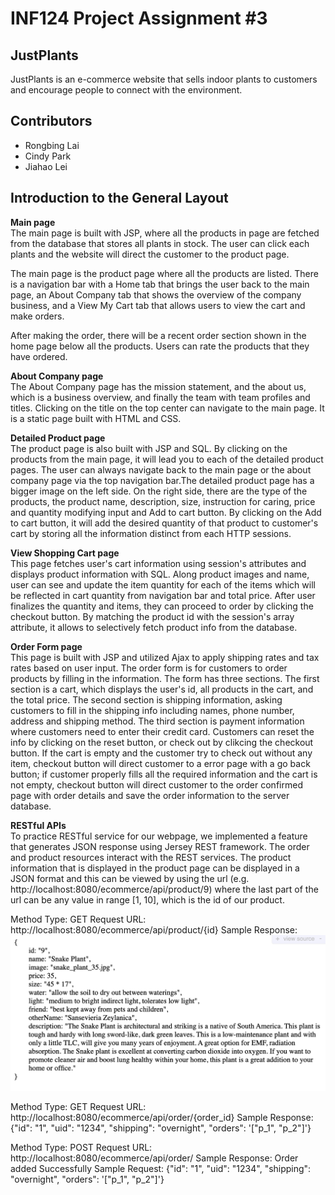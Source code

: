 # INF124 Project Assignment #3

## JustPlants
JustPlants is an e-commerce website that sells indoor plants to customers and encourage people to connect with the environment.  

## Contributors
- Rongbing Lai
- Cindy Park
- Jiahao Lei

## Introduction to the General Layout
**Main page**\
The main page is built with JSP, where all the products in page are fetched from the database that stores all plants in stock. The user can click each plants and the website will direct the customer to the product page. 

The main page is the product page where all the products are listed. There is a navigation bar with a Home tab that brings the user back to the main page, an About Company tab that shows the overview of the company business, and a View My Cart tab that allows users to view the cart and make orders.

After making the order, there will be a recent order section shown in the home page below all the products. Users can rate the products that they have ordered. 

**About Company page**\
The About Company page has the mission statement, and the about us, which is a business overview, and finally the team with team profiles and titles. Clicking on the title on the top center can navigate to the main page. It is a static page built with HTML and CSS. 

**Detailed Product page**\
The product page is also built with JSP and SQL. By clicking on the products from the main page, it will lead you to each of the detailed product pages. The user can always navigate back to the main page or the about company page via the top navigation bar.The detailed product page has a bigger image on the left side. On the right side, there are the type of the products, the product name, description, size, instruction for caring, price and quantity modifying input and Add to cart button. By clicking on the Add to cart button, it will add the desired quantity of that product to customer's cart by storing all the information distinct from each HTTP sessions.

**View Shopping Cart page**\
This page fetches user's cart information using session's attributes and displays product information with SQL. Along product images and name, user can see and update the item quantity for each of the items which will be reflected in cart quantity from navigation bar and total price. After user finalizes the quantity and items, they can proceed to order by clicking the checkout button. By matching the product id with the session's array attribute, it allows to selectively fetch product info from the database. 

**Order Form page**\
This page is built with JSP and utilized Ajax to apply shipping rates and tax rates based on user input. 
The order form is for customers to order products by filling in the information. The form has three sections. The first section is a cart, which displays the user's id, all products in the cart, and the total price. The second section is shipping information, asking customers to fill in the shipping info including names, phone number, address and shipping method. The third section is payment information where customers need to enter their credit card. Customers can reset the info by clicking on the reset button, or check out by clikcing the checkout button. If the cart is empty and the customer try to check out without any item, checkout button will direct customer to a error page with a go back button; if customer properly fills all the required information and the cart is not empty, checkout button will direct customer to the order confirmed page with order details and save the order information to the server database.

**RESTful APIs**\
To practice RESTful service for our webpage, we implemented a feature that generates JSON response using Jersey REST framework. The order and product resources interact with the REST services. The product information that is displayed in the product page can be displayed in a JSON format and this can be viewed by using the url (e.g. http://localhost:8080/ecommerce/api/product/9) where the last part of the url can be any value in range [1, 10], which is the id of our product. 


Method Type: GET
Request URL: http://localhost:8080/ecommerce/api/product/{id}
Sample Response: ![Alt example of json](https://github.com/cpark50/JustPlants/blob/main/REST%20JSON%20example.png)

Method Type: GET
Request URL: http://localhost:8080/ecommerce/api/order/{order_id}
Sample Response: {"id": "1", "uid": "1234", "shipping": "overnight", "orders": '["p_1", "p_2"]'}

Method Type: POST
Request URL: http://localhost:8080/ecommerce/api/order/
Sample Response: Order added Successfully
Sample Request: {"id": "1", "uid": "1234", "shipping": "overnight", "orders": '["p_1", "p_2"]'}







